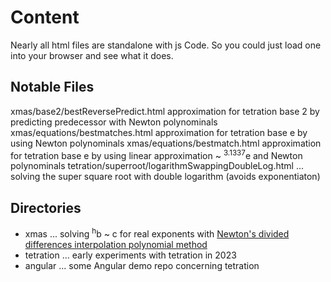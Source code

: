 # Content

Nearly all html files are standalone with js Code. So you could just load one into your browser and see what it does. 

## Notable Files

xmas/base2/bestReversePredict.html approximation for tetration base 2 by predicting predecessor with Newton polynominals
xmas/equations/bestmatches.html approximation for tetration base e by using Newton polynominals
xmas/equations/bestmatch.html approximation for tetration base e by using linear approximation ~ <sup>3.1337</sup>e and Newton polynominals
tetration/superroot/logarithmSwappingDoubleLog.html ... solving the super square root with double logarithm (avoids exponentiaton)  
  
## Directories

* xmas ... solving <sup>h</sup>b ~ c for real exponents with  [Newton's divided differences interpolation polynomial method](https://en.wikipedia.org/wiki/Newton_polynomial)
* tetration ... early experiments with tetration in 2023
* angular ... some Angular demo repo concerning tetration
